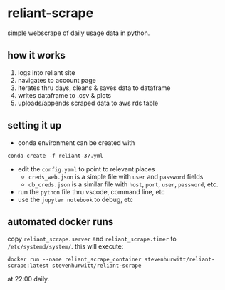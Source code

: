 # reliant-scrape

simple webscrape of daily usage data in python.

## how it works

1. logs into reliant site
2. navigates to account page
3. iterates thru days, cleans & saves data to dataframe
4. writes dataframe to .csv & plots
5. uploads/appends scraped data to aws rds table

## setting it up

- conda environment can be created with 

```conda create -f reliant-37.yml```
- edit the `config.yaml` to point to relevant places
    - `creds_web.json` is a simple file with `user` and `password` fields
    - `db_creds.json` is a similar file with `host`, `port`, `user`, `password`, etc.
- run the `python` file thru vscode, command line, etc
- use the `jupyter notebook` to debug, etc

## automated docker runs

copy `reliant_scrape.server` and `reliant_scrape.timer` to `/etc/systemd/system/`. this will execute: 

```docker run --name reliant_scrape_container stevenhurwitt/reliant-scrape:latest stevenhurwitt/reliant-scrape``` 

at 22:00 daily.